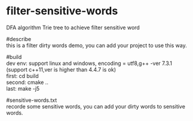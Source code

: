 # filter-sensitive-words
DFA algorithm Trie tree to achieve filter sensitive word

#describe  
this is a filter dirty words demo, you can add your project to use this way.

#build  
dev env: support linux and windows, encoding = utf8,g++ -ver 7.3.1 (support c++11,ver is higher than 4.4.7 is ok)  
first:   cd build  
second:  cmake ..  
last:    make -j5  

#sensitive-words.txt  
recorde some sensitive words, you can add your dirty words to sensitive words.
